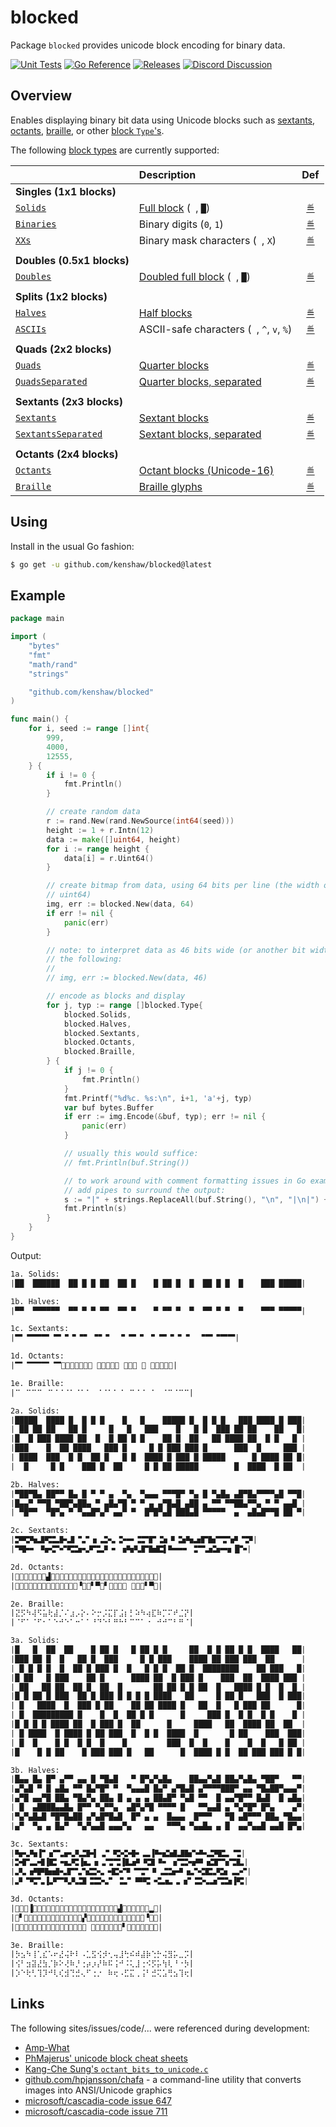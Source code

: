 # blocked

Package `blocked` provides unicode block encoding for binary data.

[![Unit Tests][blocked-ci-status]][blocked-ci]
[![Go Reference][goref-blocked-status]][goref-blocked]
[![Releases][release-status]][Releases]
[![Discord Discussion][discord-status]][discord]

[blocked-ci]: https://github.com/kenshaw/blocked/actions/workflows/test.yml "Test CI"
[blocked-ci-status]: https://github.com/kenshaw/blocked/actions/workflows/test.yml/badge.svg "Test CI"
[goref-blocked]: https://pkg.go.dev/github.com/kenshaw/blocked "Go Reference"
[goref-blocked-status]: https://pkg.go.dev/badge/github.com/kenshaw/blocked.svg "Go Reference"
[release-status]: https://img.shields.io/github/v/release/kenshaw/blocked?display_name=tag&sort=semver "Latest Release"
[discord]: https://discord.gg/WDWAgXwJqN "Discord Discussion"
[discord-status]: https://img.shields.io/discord/829150509658013727.svg?label=Discord&logo=Discord&colorB=7289da&style=flat-square "Discord Discussion"
[releases]: https://github.com/kenshaw/blocked/releases "Releases"

## Overview

Enables displaying binary bit data using Unicode blocks such as [sextants][],
[octants][], [braille][], or other [block `Type`'s][b-type].

The following [block types][b-type] are currently supported:

|                               | Description                                | Def                       |
|:------------------------------|:-------------------------------------------|:-------------------------:|
| **Singles (1x1 blocks)**      |                                            |                           |
| [`Solids`][b-type]            | [Full block][solids] (` `, `█`)            | [≝][b-solids]             |
| [`Binaries`][b-type]          | Binary digits (`0`, `1`)                   | [≝][b-binaries]           |
| [`XXs`][b-type]               | Binary mask characters (` `, `X`)          | [≝][b-xxs]                |
|                               |                                            |                           |
| **Doubles (0.5x1 blocks)**    |                                            |                           |
| [`Doubles`][b-type]           | [Doubled full block][solids] (` `, `█`)    | [≝][b-solids]             |
|                               |                                            |                           |
| **Splits (1x2 blocks)**       |                                            |                           |
| [`Halves`][b-type]            | [Half blocks][halves]                      | [≝][b-halves]             |
| [`ASCIIs`][b-type]            | ASCII-safe characters (` `, `^`, `v`, `%`) | [≝][b-asciis]             |
|                               |                                            |                           |
| **Quads (2x2 blocks)**        |                                            |                           |
| [`Quads`][b-type]             | [Quarter blocks][quads]                    | [≝][b-quads]              |
| [`QuadsSeparated`][b-type]    | [Quarter blocks, separated][quads-sep]     | [≝][b-quads-separated]    |
|                               |                                            |                           |
| **Sextants (2x3 blocks)**     |                                            |                           |
| [`Sextants`][b-type]          | [Sextant blocks][sextants]                 | [≝][b-sextants]           |
| [`SextantsSeparated`][b-type] | [Sextant blocks, separated][sextants-sep]  | [≝][b-sextants-separated] |
|                               |                                            |                           |
| **Octants (2x4 blocks)**      |                                            |                           |
| [`Octants`][b-type]           | [Octant blocks (Unicode-16)][octants]      | [≝][b-octants]            |
| [`Braille`][b-type]           | [Braille glyphs][braille]                  | [≝][b-braille]            |

[solids]: https://www.amp-what.com/unicode/search/full%20block
[halves]: https://www.amp-what.com/unicode/search/half%20block
[quads]: https://www.amp-what.com/unicode/search/quarter%20block
[quads-sep]: https://www.amp-what.com/unicode/search/quad%20separated
[sextants]: https://www.amp-what.com/unicode/search/sextants
[sextants-sep]: https://www.amp-what.com/unicode/search/sextants%20separated
[octants]: https://www.amp-what.com/unicode/search/octants
[braille]: https://www.amp-what.com/unicode/search/braille
[b-type]: https://pkg.go.dev/github.com/kenshaw/blocked#Type
[b-solids]: https://pkg.go.dev/github.com/kenshaw/blocked#SolidsRunes
[b-binaries]: https://pkg.go.dev/github.com/kenshaw/blocked#BinariesRunes
[b-xxs]: https://pkg.go.dev/github.com/kenshaw/blocked#XXsRunes
[b-halves]: https://pkg.go.dev/github.com/kenshaw/blocked#HalvesRunes
[b-asciis]: https://pkg.go.dev/github.com/kenshaw/blocked#ASCIIsRunes
[b-quads]: https://pkg.go.dev/github.com/kenshaw/blocked#QuadsRunes
[b-quads-separated]: https://pkg.go.dev/github.com/kenshaw/blocked#QuadsSeparatedRunes
[b-sextants]: https://pkg.go.dev/github.com/kenshaw/blocked#SextantsRunes
[b-sextants-separated]: https://pkg.go.dev/github.com/kenshaw/blocked#SextantsSeparatedRunes
[b-octants]: https://pkg.go.dev/github.com/kenshaw/blocked#OctantsRunes
[b-braille]: https://pkg.go.dev/github.com/kenshaw/blocked#BrailleRunes

## Using

Install in the usual Go fashion:

```sh
$ go get -u github.com/kenshaw/blocked@latest
```

## Example

```go
package main

import (
	"bytes"
	"fmt"
	"math/rand"
	"strings"

	"github.com/kenshaw/blocked"
)

func main() {
	for i, seed := range []int{
		999,
		4000,
		12555,
	} {
		if i != 0 {
			fmt.Println()
		}

		// create random data
		r := rand.New(rand.NewSource(int64(seed)))
		height := 1 + r.Intn(12)
		data := make([]uint64, height)
		for i := range height {
			data[i] = r.Uint64()
		}

		// create bitmap from data, using 64 bits per line (the width of
		// uint64)
		img, err := blocked.New(data, 64)
		if err != nil {
			panic(err)
		}

		// note: to interpret data as 46 bits wide (or another bit width) do
		// the following:
		//
		// img, err := blocked.New(data, 46)

		// encode as blocks and display
		for j, typ := range []blocked.Type{
			blocked.Solids,
			blocked.Halves,
			blocked.Sextants,
			blocked.Octants,
			blocked.Braille,
		} {
			if j != 0 {
				fmt.Println()
			}
			fmt.Printf("%d%c. %s:\n", i+1, 'a'+j, typ)
			var buf bytes.Buffer
			if err := img.Encode(&buf, typ); err != nil {
				panic(err)
			}

			// usually this would suffice:
			// fmt.Println(buf.String())

			// to work around with comment formatting issues in Go examples,
			// add pipes to surround the output:
			s := "|" + strings.ReplaceAll(buf.String(), "\n", "|\n|") + "|"
			fmt.Println(s)
		}
	}
}
```

Output:

```txt
1a. Solids:
|██  ██████  ██ █ █ ██  ██ █    █ ██ █  █  ██ █ █  █    ███ █████|

1b. Halves:
|▀▀  ▀▀▀▀▀▀  ▀▀ ▀ ▀ ▀▀  ▀▀ ▀    ▀ ▀▀ ▀  ▀  ▀▀ ▀ ▀  ▀    ▀▀▀ ▀▀▀▀▀|

1c. Sextants:
|🬂 🬂🬂🬂 🬂🬁🬁🬁🬀🬁🬀🬀 🬁🬁🬀🬀🬁 🬂🬁🬁 🬀 🬁🬂🬁🬂🬂|

1d. Octants:
|🮂 🮂🮂🮂 🮂𜺫𜺫𜺫𜺨𜺫𜺨𜺨 𜺫𜺫𜺨𜺨𜺫 🮂𜺫𜺫 𜺨 𜺫🮂𜺫🮂🮂|

1e. Braille:
|⠉⠀⠉⠉⠉⠀⠉⠈⠈⠈⠁⠈⠁⠁⠀⠈⠈⠁⠁⠈⠀⠉⠈⠈⠀⠁⠀⠈⠉⠈⠉⠉|

2a. Solids:
|█████  ████ █  █ █ █    █   █    █████ █  █ █ █   ███ ████ █ ███|
| ██ ██ ██   ██ █     █   █   ███    █   █ █  ███ ██ ██    ██   █|
|█  █ ███ ████ ██  █  █ ██ █ █    ██ █  ██   ██ ████ ██  █ █   █ |
|███    █  ██ ████   ███ █     █ █ ███ ███ █      ███  █     ███ |
| ████  ███  █ █  ██ █   █ █  ████ █ ███ █ █████      █ ████ ██ █|
|  █     █ █    ███ █  ██     █ █ ██ █████        █  ████  █ ██  |

2b. Halves:
|▀██▀█▄ ██▀▀ █▄ █ ▀ ▀ ▄  ▀▄  ▀▄▄▄ ▀▀▀█▀ ▀▄ █ ▀▄█▄ ▄█▀█▄▀▀▀▀▄█ ▀▀█|
|█▄▄▀ ▀▀█ ▀██▀▄██▄ ▀ ▄█▄▀█ ▀ ▀ ▄ ▄▀█▄█ ▄██ ▄ ▀▀ ▀▀██▄▀▀▄ ▀ ▀ ▄▄█ |
| ▀█▀▀  ▀█▀▄ ▀ ▀▄▄█▀▄▀ ▄▄▀ ▀  █▀█▀▄█ ███▄█ ▀▀▀▀▀  ▄  ▄█▄█▀▀█ ██ ▀|

2c. Sextants:
|🬙🬥🬪🬷🬥🬮🬛🬷🬁🬑🬦🬞🬗🬏🬗🬋🬠🬒🬕🬠🬓🬄🬶🬪🬵🬕🬺🬂🬒🬜🬁🬙|
|🬊🬛🬃🬉🬚🬒🬅🬥🬶🬢🬆🬮🬄🬃🬦🬪🬣🬕🬺🬴▌🬌🬋🬃🬠🬂🬵🬶🬋🬓█🬈|

2d. Octants:
|𜷆𜵘𜴤𜶦𜴟𜷛𜶍▟𜴷𜴋𜷓𜵑𜵌𜴉𜴑𜵁𜵓𜶾𜵊𜷍𜵈𜴺𜴰𜴤𜶤𜷂𜴴𜴸𜴌𜴖𜶭𜵍|
|𜺫𜴂𜺨𜺫𜴂𜴀𜺨𜴄𜴈𜴄𜺨𜴆𜺨𜺨▝𜴅𜴄▘▀𜴇▘🮂🮂𜺨𜴃 𜴈𜴈🮂▘▀𜺫|

2e. Braille:
|⣝⡫⠳⢼⠫⣥⢗⣼⡈⠌⣰⡠⡕⠄⠕⡒⡨⣍⡏⣨⡆⡃⠵⠳⢴⣏⠷⡉⠍⠞⣈⡝|
|⠈⠋⠁⠈⠋⠂⠁⠑⠚⠑⠁⠒⠁⠁⠘⠙⠑⠃⠛⠓⠃⠉⠉⠁⠐⠀⠚⠚⠉⠃⠛⠈|

3a. Solids:
|█   █  ██  ██    █ ██ █   █ ██ █ █     ██  █ █ ██ █ █  ████   ██|
|███ ██ █  █   ██ █  ███     █ █ ███    ████ ██ ███ ███  ██      |
| █ █ █ █  █  ██ █ ███ █  █   █ █ █  ██ █  ████████    ██ ███   █|
|█ ██   █ ███    ██ █      ████ ██  █ ███ █    ███  ██  ████ ███ |
| ██   ██ ██  ██ █  ██  █       ██ ██ █ █ ██  █   ████ █ █  █  █ |
|█ █ ██ █ ███  ██ █ ███ █ █ █ █ ████   ██     █ ██ █   ███  █ ███|
| █   ████  █  ███ █ ██    ██ ██ ████ █   ██  █   █ ███ ██      █|
| █  █████████ █    █  █  ██ █ █      █     ███ █  █ █  █ █    █ |
|█ █ █ █ ████ ██  █ ███ █  ██      █     ████   ██  ████ ██  ██  |
| █ ████  █ ████ █ ██ ███  █  █ █  ████  █       █ ██    ███  ███|
| █  █    █ █  █ █  █    █         ███  █  █    █    █  █   █ ██ |
|█    █ █ ██    █ ███ ███ █   ██      █  ████ █ █  ██ ███ ███ █ █|

3b. Halves:
|█▄▄ █▄ █▀ ▄▀▀ ▄▄ █ ▀█▄█   ▀ █▀▄▀▄█▄    ██▄▄▀▄█ ██▄▀▄█▄ ▀██▀   ▀▀|
|▄▀▄█ ▀ █ ▄█▄ ▀▀ █▄▀█▀ ▀  ▀▄▄▄█ █▄▀ ▄▀█▄█ ▄▀▀▀▀███▀ ▄▄ ▀█▄██▀▄▄▄▀|
|▄▀█ ▄▄▀█ ██▄ ▀█▄▀▄ ██▄ █ ▄ ▄ ▄ ██▄█▀ ▀▄█ ▀▀  █ ▄▄▀█▀▀ █▄█  █ ▄█▄|
| █  ▄████▄▄█▄ █▀▀ ▀▄▀▀▄  ▄█▀▄▀█ ▀▀▀▀ █   ▀▀▄▄█ ▄ ▀▄▀█▀ █▀▄    ▄▀|
|▀▄▀▄█▄█ ▀█▀█▄██ ▄▀▄█▀█▄█  █▀ ▄ ▄  █▄▄▄  █▀▀▀   ▀█ ▄█▀▀▀ ██▄ ▀█▄▄|
|▄▀  ▀▄ ▄ █▄▀  ▀▄▀▄▄█ ▄▄▄▀▄   ▄▄   ▀▀▀▄ ▀▄▄█▄ ▄ █  ▄▄▀▄▄█ ▄▄█ █▀▄|

3c. Sextants:
|🬪🬢🬪▐🬀🬔🬟🬚🬘🬯🬛▌🬞🬀🬥🬤🬫🬃🬭▐🬌🬳🬻🬷🬺🬈🬌🬯🬬🬮 🬡|
|🬗🬕🬭🬫▐🬴🬇🬱🬥▐🬱🬦🬞🬡🬡▐🬲🬜🬉🬸🬉🬃🬦🬡🬗🬜🬄🬳🬕🬧🬡🬲|
|🬘🬏🬜🬝🬺🬻🬢🬕🬟🬧🬰🬢🬇🬴🬅🬄🬂🬒🬉 🬯🬶🬍🬦🬑🬤🬴🬘🬶 🬭🬅|
|🬘🬁🬥🬟▐🬘🬂🬣🬣🬸🬠🬰🬢🬀🬠🬑 🬎🬥🬇🬮🬱🬞🬦🬀🬰🬢🬵🬡🬶▐🬥|

3d. Octants:
|𜵞𜷏𜴤▐𜵱𜷁𜴙𜴔𜷅𜶞𜴕𜴍𜴘𜶬𜷒𜶔𜵟𜵴𜶜𜷕𜵽𜴭𜴵▟𜵮𜵹𜵂𜶞𜷚𜵢▂𜵔|
|𜶔▘𜷗𜷣𜷅𜷘𜴷𜵮𜴑𜶊𜴴𜴿𜵸𜵩𜵙▞𜴴𜴮𜶑𜴈𜴚𜶁𜷕𜵸𜴞𜵘𜵢𜶚𜶅▝𜴃𜵞|
|𜵚𜴄𜶍𜵵𜶘𜵜𜴈𜶅𜶆𜷙𜵻𜶹𜶀𜴂𜵸𜴽 𜴴𜶌𜴘𜶲𜶾𜺠𜶑▘𜶹𜶃𜷌𜵿𜷏𜶘𜶌|

3e. Braille:
|⡳⣢⠳⢸⢁⣎⠡⠖⣜⢬⠗⠇⠠⣁⣫⢪⡺⢂⢤⣸⢓⠮⠾⣼⡷⢑⡓⢬⣻⡥⣀⡩|
|⢪⠃⣲⣽⣜⣳⡈⡷⠕⢜⠷⡘⢐⡴⡰⡜⠷⠯⢨⠚⠨⢅⣸⢐⠪⡫⡥⢳⢇⠘⠐⡳|
|⡱⠑⢗⢃⢹⡹⠚⢇⢎⣺⢙⣚⢄⠋⢐⡐⠀⠷⢖⠠⣋⣍⢀⢨⠃⣚⢍⣡⢛⣢⢹⢖|
```

## Links

The following sites/issues/code/... were referenced during development:

- [Amp-What](https://www.amp-what.com/unicode/search/blocks)
- [PhMajerus' unicode block cheat sheets](https://github.com/PhMajerus/Documents/blob/main/CheatSheets/Blocks%20tables.txt)
- [Kang-Che Sung's `octant_bits_to_unicode.c`](https://gitlab.com/-/snippets/3710003)
- [github.com/hpjansson/chafa](https://github.com/hpjansson/chafa) - a command-line utility that converts images into ANSI/Unicode graphics
- [microsoft/cascadia-code issue 647](https://github.com/microsoft/cascadia-code/issues/647)
- [microsoft/cascadia-code issue 711](https://github.com/microsoft/cascadia-code/issues/711)
